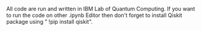 All code are run and written in IBM Lab of Quantum Computing. If you want to run the code on other .ipynb Editor then don't forget to install Qiskit package using " !pip install qiskit".
